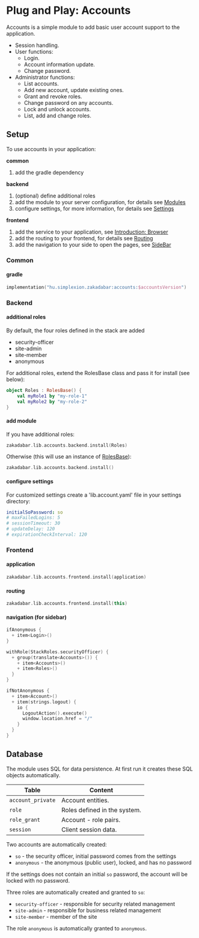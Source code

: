 # Plug and Play: Accounts

Accounts is a simple module to add basic user account support to the application.

* Session handling.
* User functions:
    * Login.
    * Account information update.
    * Change password.
* Administrator functions:
    * List accounts.
    * Add new account, update existing ones.
    * Grant and revoke roles.  
    * Change password on any accounts.
    * Lock and unlock accounts.
    * List, add and change roles.
    
## Setup

To use accounts in your application:

**common**

1. add the gradle dependency

**backend**

1. (optional) define additional roles
1. add the module to your server configuration, for details see [Modules](../../backend/Modules.md)
1. configure settings, for more information, for details see [Settings](../../backend/Settings.md)

**frontend**

1. add the service to your application, see [Introduction: Browser](../../browser/Introduction.md)  
1. add the routing to your frontend, for details see [Routing](../../browser/structure/Routing.md)
1. add the navigation to your side to open the pages, see [SideBar](../../browser/builtin/SideBar.md)

### Common

#### gradle

```kotlin
implementation("hu.simplexion.zakadabar:accounts:$accountsVersion")
```

### Backend

#### additional roles

By default, the four roles defined in the stack are added

- security-officer
- site-admin
- site-member
- anonymous

For additional roles, extend the RolesBase class and pass it for install (see below):

```kotlin
object Roles : RolesBase() {
    val myRole1 by "my-role-1"
    val myRole2 by "my-role-2"
}
```

#### add module

If you have additional roles:

```kotlin
zakadabar.lib.accounts.backend.install(Roles)
```

Otherwise (this will use an instance of [RolesBase](/src/commonMain/kotlin/zakadabar/stack/StackRoles.kt)):

```kotlin
zakadabar.lib.accounts.backend.install()
```


#### configure settings

For customized settings create a 'lib.account.yaml' file in your settings directory:

```yaml
initialSoPassword: so
# maxFailedLogins: 5
# sessionTimeout: 30
# updateDelay: 120
# expirationCheckInterval: 120
```


### Frontend

#### application

```kotlin
zakadabar.lib.accounts.frontend.install(application)
```

#### routing

```kotlin
zakadabar.lib.accounts.frontend.install(this)
```

#### navigation (for sidebar)

```kotlin
ifAnonymous {
  + item<Login>()
}

withRole(StackRoles.securityOfficer) {
  + group(translate<Accounts>()) {
    + item<Accounts>()
    + item<Roles>()
  }
}

ifNotAnonymous {
  + item<Account>()
  + item(strings.logout) {
    io {
      LogoutAction().execute()
      window.location.href = "/"
    }
  }
}
```

## Database

The module uses SQL for data persistence. At first run it creates these SQL
objects automatically.

| Table | Content |
| --- | --- |
| `account_private` | Account entities. |
| `role` | Roles defined in the system. |
| `role_grant` | Account - role pairs. |
| `session` | Client session data. |

Two accounts are automatically created:

- `so` - the security officer, initial password comes from the settings
- `anonymous` - the anonymous (public user), locked, and has no password

If the settings does not contain an initial `so` password, the account
will be locked with no password.

Three roles are automatically created and granted to `so`:

- `security-officer` - responsible for security related management
- `site-admin` - responsible for business related management
- `site-member` - member of the site

The role `anonymous` is automatically granted to `anonymous`.